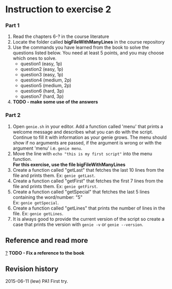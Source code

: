 Instruction to exercise 2
==============================

### Part 1

1. Read the chapters 6-? in the course literature
2. Locate the folder called **bigFileWithManyLines** in the course repository
3. Use the commands you have learned from the book to solve the questions listed below. You need at least 5 points, and you may choose which ones to solve.
    * question1 (easy, 1p)
    * question2 (easy, 1p)
    * question3 (easy, 1p)
    * question4 (medium, 2p)
    * question5 (medium, 2p)
    * question6 (hard, 3p)
    * question7 (hard, 3p)
4. **TODO - make some use of the answers**

### Part 2

1. Open `genie.sh` in your editor. Add a function called 'menu' that prints a welcome message and describes what you can do with the script. Continue to fill it with information as your genie grows. The menu should show if no arguments are passed, if the argument is wrong or with the argument 'menu' i.e. `genie menu`.
2. Move the line with `echo "this is my first script"` into the menu function.  
**For this exercise, use the file bigFileWithManyLines**  
3. Create a function called "getLast" that fetches the last 10 lines from the file and prints them. Ex: `genie getLast`.
4. Create a function called "getFirst" that fetches the first 7 lines from the file and prints them. Ex: `genie getFirst`.
5. Create a function called "getSpecial" that fetches the last 5 lines containing the word/number: "5"  
Ex: `genie getSpecial`.
6. Create a function called "getLines" that prints the number of lines in the file. Ex: `genie getLines`.
7. It is always good to provide the current version of the script so create a case that prints the version with `genie -v` or `genie --version`.

Reference and read more
------------------------------

[?](#) **TODO - Fix a reference to the book**



Revision history
------------------------------

2015-06-11 (lew) PA1 First try.
